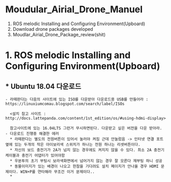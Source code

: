 Moudular_Airial_Drone_Manuel
============================

1. ROS melodic Installing and Configuring Environment(Upboard) 
2. Download drone packages developed
3. Moudlar_Airial_Drone_Package_review(shit)


# 1. ROS melodic Installing and Configuring Environment(Upboard) 
  
 ## * Ubuntu 18.04 다운로드
 
    - 라떼판다는 다음의 사이트에 있는 ISO를 다운받아 다운로드용 USB를 만들어라 : https://linuxiumcomau.blogspot.com/search/label/ISOs
      
      <설치 참고 사이트 : http://docs.lattepanda.com/content/1st_edition/os/#using-hdmi-display>
      
      참고사이트에 있는 16.04LTS 그런거 무시하면된다. 다운받고 싶은 버전을 다운 받아라.
    - 다운로드 진행중 해결한 에러
      * 라떼판다는 별도의 전원버튼이 있어서 눌러야 켜짐 근데 안눌렀음 -> 인터넷 연결 포트 옆에 있는 두개의 작은 아이보리색 스위치가 하나는 전원 하나는 리셋버튼이다.
      * 자신의 보드 충전기가 2A가 넘지 않는 경우에도 켜지지 않을 수 있다. 최소 2A 충전기 케이블과 충전기 어댑터가 있어야함 
      * 우분투의 초기 부팅시 보라색화면에서 넘어가지 않는 경우 잘 모른다 재부팅 하니 성공
      * 동물이미지가 있는 배경이 나오고 한참을 기다려도 설치 페이지가 안나올 경우 HDMI 문제이다. WIN+P를 연타해라 무조건 이거 문제이다.. 
      * 
